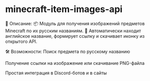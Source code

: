 # minecraft-item-images-api
📄 Описание:
📦 Модуль для получения изображений предметов Minecraft по их русским названиям.
🔎 Автоматически находит английское название, формирует ссылку и скачивает иконку из открытого API.

🛠 Возможности:
Поиск предмета по русскому названию

Получение ссылки на изображение или скачивание PNG-файла

Простая интеграция в Discord-ботов и в сайты
